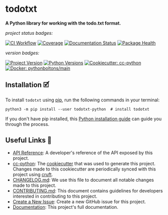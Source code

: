 # todotxt

**A Python library for working with the todo.txt format.**

_project status badges:_

[![CI Workflow](https://github.com/bbugyi200/todotxt/actions/workflows/ci.yml/badge.svg)](https://github.com/bbugyi200/todotxt/actions/workflows/ci.yml)
[![Coverage](https://codecov.io/gh/bbugyi200/todotxt/branch/master/graph/badge.svg)](https://codecov.io/gh/bbugyi200/todotxt)
[![Documentation Status](https://readthedocs.org/projects/todotxt/badge/?version=latest)](https://todotxt.readthedocs.io/en/latest/?badge=latest)
[![Package Health](https://snyk.io/advisor/python/todotxt-python/badge.svg)](https://snyk.io/advisor/python/todotxt-python)

_version badges:_

[![Project Version](https://img.shields.io/pypi/v/todotxt-python)](https://pypi.org/project/todotxt-python/)
[![Python Versions](https://img.shields.io/pypi/pyversions/todotxt-python)](https://pypi.org/project/todotxt-python/)
[![Cookiecutter: cc-python](https://img.shields.io/static/v1?label=cc-python&message=2022.01.04&color=d4aa00&logo=cookiecutter&logoColor=d4aa00)](https://github.com/python-boltons/cc-python)
[![Docker: pythonboltons/main](https://img.shields.io/static/v1?label=pythonboltons%20%2F%20main&message=2021.12.22&color=8ec4ad&logo=docker&logoColor=8ec4ad)](https://github.com/python-boltons/docker-python)


## Installation 🗹

To install `todotxt` using [pip][9], run the following
commands in your terminal:

``` shell
python3 -m pip install --user todotxt-python  # install todotxt
```

If you don't have pip installed, this [Python installation guide][10] can guide
you through the process.


## Useful Links 🔗

* [API Reference][3]: A developer's reference of the API exposed by this
  project.
* [cc-python][4]: The [cookiecutter][5] that was used to generate this project.
  Changes made to this cookiecutter are periodically synced with this project
  using [cruft][12].
* [CHANGELOG.md][2]: We use this file to document all notable changes made to
  this project.
* [CONTRIBUTING.md][7]: This document contains guidelines for developers
  interested in contributing to this project.
* [Create a New Issue][13]: Create a new GitHub issue for this project.
* [Documentation][1]: This project's full documentation.


[1]: https://todotxt.readthedocs.io/en/latest
[2]: https://github.com/bbugyi200/todotxt/blob/master/CHANGELOG.md
[3]: https://todotxt.readthedocs.io/en/latest/modules.html
[4]: https://github.com/python-boltons/cc-python
[5]: https://github.com/cookiecutter/cookiecutter
[6]: https://docs.readthedocs.io/en/stable/
[7]: https://github.com/bbugyi200/todotxt/blob/master/CONTRIBUTING.md
[8]: https://github.com/bbugyi200/todotxt
[9]: https://pip.pypa.io
[10]: http://docs.python-guide.org/en/latest/starting/installation/
[11]: https://github.com/pypa/pipx
[12]: https://github.com/cruft/cruft
[13]: https://github.com/bbugyi200/todotxt/issues/new/choose
